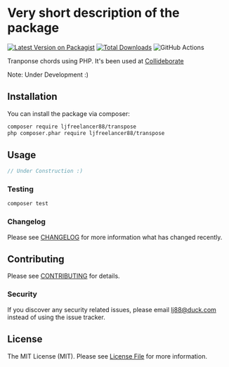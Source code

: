 # Very short description of the package

[![Latest Version on Packagist](https://img.shields.io/packagist/v/ljfreelancer88/transpose.svg?style=flat-square)](https://packagist.org/packages/ljfreelancer88/transpose)
[![Total Downloads](https://img.shields.io/packagist/dt/ljfreelancer88/transpose.svg?style=flat-square)](https://packagist.org/packages/ljfreelancer88/transpose)
![GitHub Actions](https://github.com/ljfreelancer88/transpose/actions/workflows/main.yml/badge.svg)

Tranponse chords using PHP. It's been used at [Collideborate](https://collideborate.me)

Note: Under Development :)

## Installation

You can install the package via composer:

```bash
composer require ljfreelancer88/transpose
php composer.phar require ljfreelancer88/transpose
```

## Usage

```php
// Under Construction :)
```

### Testing

```bash
composer test
```

### Changelog

Please see [CHANGELOG](CHANGELOG.md) for more information what has changed recently.

## Contributing

Please see [CONTRIBUTING](CONTRIBUTING.md) for details.

### Security

If you discover any security related issues, please email lj88@duck.com instead of using the issue tracker.

## License

The MIT License (MIT). Please see [License File](LICENSE.md) for more information.
